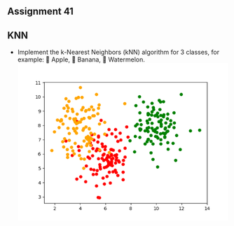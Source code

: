 ## Assignment 41
## KNN
- Implement the k-Nearest Neighbors (kNN) algorithm for 3 classes, 
for example: 🍎 Apple, 🍌 Banana, 🍉 Watermelon.
![](x_train.png)